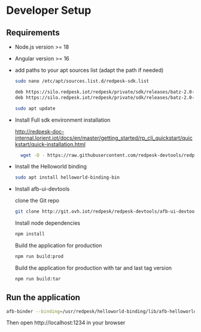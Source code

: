 # Developer Setup

## Requirements

- Node.js version >= 18
- Angular version >= 16
- add paths to your apt sources list (adapt the path if needed)

    ```bash
    sudo nano /etc/apt/sources.list.d/redpesk-sdk.list
    ```

    ```bash
    deb https://silo.redpesk.iot/redpesk/private/sdk/releases/batz-2.0-update/sdk/xUbuntu_24.04 ./
    deb https://silo.redpesk.iot/redpesk/private/sdk/releases/batz-2.0-update/sdk-third-party/xUbuntu_24.04 ./
    ```

    ```bash
    sudo apt update
    ```

- Install Full sdk environment installation
  
  http://redpesk-doc-internal.lorient.iot/docs/en/master/getting_started/rp_cli_quickstart/quickstart/quick-installation.html

  ```bash
    wget -O - https://raw.githubusercontent.com/redpesk-devtools/redpesk-sdk-tools/master/install-redpesk-sdk.sh | bash
    ```

- Install the Helloworld binding

  ```bash
  sudo apt install helloworld-binding-bin
  ```

- Install afb-ui-devtools 
  
  clone the Git repo
  
  ```bash
  git clone http://git.ovh.iot/redpesk/redpesk-devtools/afb-ui-devtools.git
  ```

  Install node dependencies

  ```bash
  npm install
  ```
  Build the application for production

  ```bash
  npm run build:prod
  ```

  Build the application for production with tar and last tag version

  ```bash
  npm run build:tar
  ```

## Run the application

```bash
afb-binder --binding=/usr/redpesk/helloworld-binding/lib/afb-helloworld-skeleton.so: -vvv --roothttp $HOME/PATH_TO/afb-ui-devtools/dist -M
```
Then open http://localhost:1234 in your browser